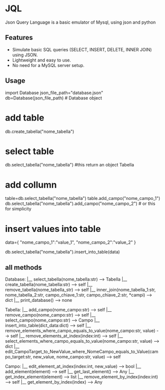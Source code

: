 # JQL
Json Query Language is a basic emulator of Mysql, using json and python

## Features
- Simulate basic SQL queries (SELECT, INSERT, DELETE, INNER JOIN) using JSON.
- Lightweight and easy to use.
- No need for a MySQL server setup.

## Usage
import Database
json_file_path="database.json"
db=Database(json_file_path) # Database object

# add table
db.create_tabella("nome_tabella")

# select table 
db.select_tabella("nome_tabella") #this return an object Tabella

# add collumn
table=db.select_tabella("nome_tabella")
table.add_campo("nome_campo_1")
db.select_tabella("nome_tabella").add_campo("nome_campo_2") # or this for simplicity

# insert values into table
data={
  "nome_campo_1":"value_1",
  "nome_campo_2":"value_2"
}

db.select_tabella("nome_tabella").insert_into_table(data)


## all methods

Database:
  |__ select_tabella(nome_tabella:str) --> Tabella
  |__ create_tabella(nome_tabella:str) --> self
  |__ remove_tabella(nome_tabella_str) --> self
  |__ inner_join(nome_tabella_1:str, nome_tabella_2:str, campo_chiave_1:str, campo_chiave_2:str, *campi) --> dict
  |__ print_database() --> none

Tabella:
  |__ add_campo(nome_campo:str) --> self
  |__ remove_campo(nome_campo:str) --> self
  |__ select_campo(nome_campo:str) --> Campo
  |__ insert_into_table(dict_data:dict) --> self
  |__ remove_elements_where_campo_equals_to_value(nome_campo:str, value) --> self
  |__ remove_elements_at_index(index:int) --> self
  |__ select_elements_where_campo_equals_to_value(nome_campo:str, value) --> dict
  |__ edit_CampoTarget_to_NewValue_where_NomeCampo_equals_to_Value(campo_target:str, new_value, nome_campo:str, value) --> self

Campo:
  |__ edit_element_at_index(index:int, new_value) --> bool
  |__ add_element(element) --> self
  |__ get_last_element() --> Any
  |__ get_index_element(element) --> list
  |__ remove_element_by_index(index:int) --> self
  |__ get_element_by_index(index) --> Any

